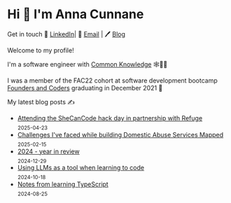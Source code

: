 # Hi 👋 I'm Anna Cunnane

Get in touch 💼 [LinkedIn](https://www.linkedin.com/in/annacunnane/)|
📧 <a href="mailto:anna_cunnane@proton.me"> Email</a> |
🖊️ [Blog](https://www.annacunnane.co.uk/)

Welcome to my profile!

I'm a software engineer with [Common Knowledge](https://commonknowledge.coop/) 🕸️👩‍💻

I was a member of the FAC22 cohort at software development bootcamp [Founders and Coders](https://www.foundersandcoders.com/) graduating in December 2021 
💫


My latest blog posts ✍️
- [Attending the SheCanCode hack day in partnership with Refuge](https://annacunnane.co.uk/attending-she-can-code-hack-day/) <br/> <sub>2025-04-23</sub>
- [Challenges I've faced while building Domestic Abuse Services Mapped](https://annacunnane.co.uk/challenges-building-da-services-mapped/) <br/> <sub>2025-02-15</sub>
- [2024 - year in review](https://annacunnane.co.uk/2024-year-in-review/) <br/> <sub>2024-12-29</sub>
- [Using LLMs as a tool when learning to code](https://annacunnane.co.uk/using-llms-learning-to-code/) <br/> <sub>2024-10-18</sub>
- [Notes from learning TypeScript](https://annacunnane.co.uk/notes-from-learning-typescript/) <br/> <sub>2024-08-25</sub>









